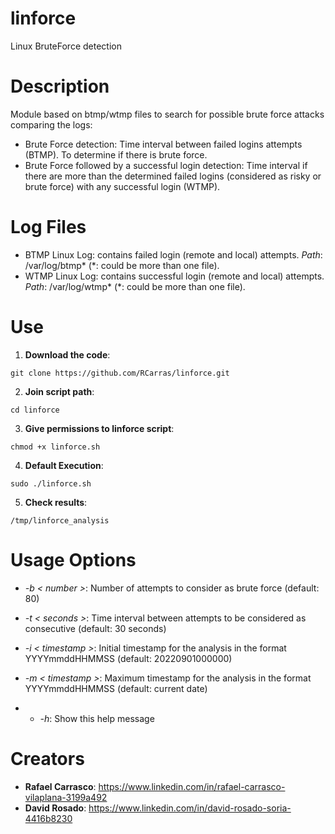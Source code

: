 # linforce
Linux BruteForce detection

# Description
Module based on btmp/wtmp files to search for possible brute force attacks comparing the logs:
- Brute Force detection: Time interval between failed logins attempts (BTMP). To determine if there is brute force.
- Brute Force followed by a successful login detection: Time interval if there are more than the determined failed logins (considered as risky or brute force) with any successful login (WTMP).

# Log Files
- BTMP Linux Log: contains failed login (remote and local) attempts.
*Path*: /var/log/btmp* (*: could be more than one file).
- WTMP Linux Log: contains successful login (remote and local) attempts.
*Path*: /var/log/wtmp* (*: could be more than one file).

# Use
1. **Download the code**:
```
git clone https://github.com/RCarras/linforce.git
```

2. **Join script path**:
```
cd linforce
```

3. **Give permissions to linforce script**:
```
chmod +x linforce.sh
```

4. **Default Execution**:
```
sudo ./linforce.sh
```

5. **Check results**:
```
/tmp/linforce_analysis
```

# Usage Options
- *-b < number >*:      Number of attempts to consider as brute force (default: 80)

- *-t < seconds >*:     Time interval between attempts to be considered as consecutive (default: 30 seconds)

- *-i < timestamp >*:   Initial timestamp for the analysis in the format YYYYmmddHHMMSS (default: 20220901000000)

- *-m < timestamp >*:   Maximum timestamp for the analysis in the format YYYYmmddHHMMSS (default: current date)
  
- - *-h*:               Show this help message

# Creators
- **Rafael Carrasco**: https://www.linkedin.com/in/rafael-carrasco-vilaplana-3199a492
- **David Rosado**: https://www.linkedin.com/in/david-rosado-soria-4416b8230


